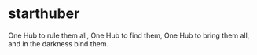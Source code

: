 # starthuber
One Hub to rule them all, One Hub to find them, One Hub to bring them all, and in the darkness bind them.
